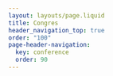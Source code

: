 ```yaml
---
layout: layouts/page.liquid
title: Congres
header_navigation_top: true
order: "100"
page-header-navigation:
  key: conference
  order: 90
---
```

